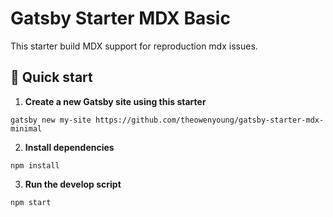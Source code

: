 # Gatsby Starter MDX Basic

This starter build MDX support for reproduction mdx issues.

## 🚀 Quick start

1. **Create a new Gatsby site using this starter**

```shell
gatsby new my-site https://github.com/theowenyoung/gatsby-starter-mdx-minimal
```

2. **Install dependencies**

```shell
npm install
```

3. **Run the develop script**

```shell
npm start
```
